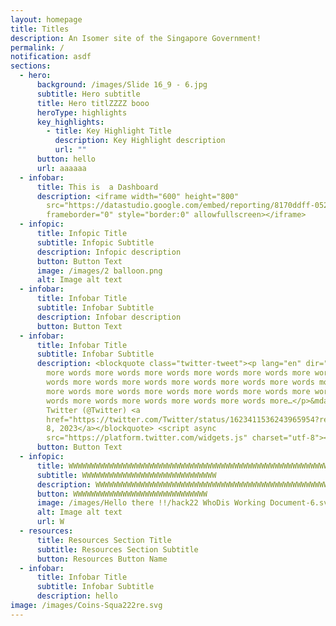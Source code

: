```yaml
---
layout: homepage
title: Titles
description: An Isomer site of the Singapore Government!
permalink: /
notification: asdf
sections:
  - hero:
      background: /images/Slide 16_9 - 6.jpg
      subtitle: Hero subtitle
      title: Hero titlZZZZ booo
      heroType: highlights
      key_highlights:
        - title: Key Highlight Title
          description: Key Highlight description
          url: ""
      button: hello
      url: aaaaaa
  - infobar:
      title: This is  a Dashboard
      description: <iframe width="600" height="800"
        src="https://datastudio.google.com/embed/reporting/8170ddff-0526-4bfa-9d7b-9e711acb73d1/page/1M"
        frameborder="0" style="border:0" allowfullscreen></iframe>
  - infopic:
      title: Infopic Title
      subtitle: Infopic Subtitle
      description: Infopic description
      button: Button Text
      image: /images/2 balloon.png
      alt: Image alt text
  - infobar:
      title: Infobar Title
      subtitle: Infobar Subtitle
      description: Infobar description
      button: Button Text
  - infobar:
      title: Infobar Title
      subtitle: Infobar Subtitle
      description: <blockquote class="twitter-tweet"><p lang="en" dir="ltr">more words
        more words more words more words more words more words more words more
        words more words more words more words more words more words more words
        more words more words more words more words more words more words more
        words more words more words more words more words more…</p>&mdash;
        Twitter (@Twitter) <a
        href="https://twitter.com/Twitter/status/1623411536243965954?ref_src=twsrc%5Etfw">February
        8, 2023</a></blockquote> <script async
        src="https://platform.twitter.com/widgets.js" charset="utf-8"></script>
      button: Button Text
  - infopic:
      title: WWWWWWWWWWWWWWWWWWWWWWWWWWWWWWWWWWWWWWWWWWWWWWWWWWWWWWWWWWWW
      subtitle: WWWWWWWWWWWWWWWWWWWWWWWWWWWWWW
      description: WWWWWWWWWWWWWWWWWWWWWWWWWWWWWWWWWWWWWWWWWWWWWWWWWWWWWWWWWWWWWWWWWWWWWWWWWWWWWWWWWWWWWWWWWWWWWWWWWWWWWWWWWWWWWWWWWWWWWWWWWWWWWWWWWWWWWWWWWWWWWWWWWWWWWWWWWWWWWWWW
      button: WWWWWWWWWWWWWWWWWWWWWWWWWWWWWW
      image: /images/Hello there !!/hack22 WhoDis Working Document-6.svg
      alt: Image alt text
      url: W
  - resources:
      title: Resources Section Title
      subtitle: Resources Section Subtitle
      button: Resources Button Name
  - infobar:
      title: Infobar Title
      subtitle: Infobar Subtitle
      description: hello
image: /images/Coins-Squa222re.svg
---
```

